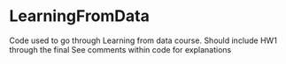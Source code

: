 # LearningFromData
Code used to go through Learning from data course. Should include HW1 through the final
See comments within code for explanations 
